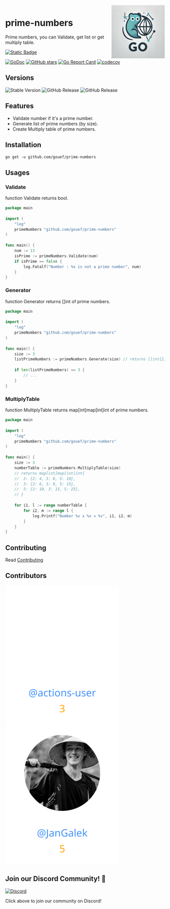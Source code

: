 <img align=right width="168" src="docs/gouef_logo.png">

# prime-numbers
Prime numbers, you can Validate, get list or get multiply table.

[![Static Badge](https://img.shields.io/badge/Github-gouef%2Fprime--numbers-blue?style=for-the-badge&logo=github&link=github.com%2Fgouef%2Fprime-numbers)](https://github.com/gouef/prime-numbers)

[![GoDoc](https://pkg.go.dev/badge/github.com/gouef/prime-numbers.svg)](https://pkg.go.dev/github.com/gouef/prime-numbers)
[![GitHub stars](https://img.shields.io/github/stars/gouef/prime-numbers?style=social)](https://github.com/gouef/prime-numbers/stargazers)
[![Go Report Card](https://goreportcard.com/badge/github.com/gouef/prime-numbers)](https://goreportcard.com/report/github.com/gouef/prime-numbers)
[![codecov](https://codecov.io/github/gouef/prime-numbers/branch/main/graph/badge.svg?token=YUG8EMH6Q8)](https://codecov.io/github/gouef/prime-numbers)

## Versions
![Stable Version](https://img.shields.io/github/v/release/gouef/prime-numbers?label=Stable&labelColor=green)
![GitHub Release](https://img.shields.io/github/v/release/gouef/prime-numbers?label=RC&include_prereleases&filter=*rc*&logoSize=diago)
![GitHub Release](https://img.shields.io/github/v/release/gouef/prime-numbers?label=Beta&include_prereleases&filter=*beta*&logoSize=diago)

## Features

- Validate number if it's a prime number.
- Generate list of prime numbers (by size).
- Create Multiply table of prime numbers.

## Installation

```shell
go get -u github.com/gouef/prime-numbers
```

## Usages

### Validate
function Validate returns bool.

```go
package main

import (
	"log"
	primeNumbers "github.com/gouef/prime-numbers"
)

func main() {
	num := 13
	isPrime := primeNumbers.Validate(num)
	if isPrime == false {
		log.Fatalf("Number : %v is not a prime number", num)
	}
}

```



### Generator
function Generator returns []int of prime numbers.

```go
package main

import (
	"log"
	primeNumbers "github.com/gouef/prime-numbers"
)

func main() {
	size := 3
	listPrimeNumbers := primeNumbers.Generate(size) // returns []int{2, 3, 5}
	
	if len(listPrimeNumbers) == 3 {
		// ...
    }
}

```



### MultiplyTable
function MultiplyTable returns map[int]map[int]int of prime numbers.

```go
package main

import (
	"log"
	primeNumbers "github.com/gouef/prime-numbers"
)

func main() {
	size := 3
	numberTable := primeNumbers.MultiplyTable(size) 
	// returns map[int]map[int]int{
	//  2: {2: 4, 3: 6, 5: 10},
	//  3: {2: 6, 3: 9, 5: 15},
	//  5: {2: 10, 3: 15, 5: 25},
    // }

	for i1, l := range numberTable {
		for i2, m := range l {
            log.Printf("Number %v x %v = %v", i1, i2, m)
		}
	}
}

```


## Contributing

Read [Contributing](CONTRIBUTING.md)

## Contributors

<div>
<span>
  <a href="https://github.com/actions-user"><img src="https://raw.githubusercontent.com/gouef/prime-numbers/refs/heads/contributors-svg/.github/contributors/actions-user.svg" alt="actions-user" /></a>
</span>
<span>
  <a href="https://github.com/JanGalek"><img src="https://raw.githubusercontent.com/gouef/prime-numbers/refs/heads/contributors-svg/.github/contributors/JanGalek.svg" alt="JanGalek" /></a>
</span>
</div>

## Join our Discord Community! 🎉

[![Discord](https://img.shields.io/discord/1334331501462163509?style=for-the-badge&logo=discord&logoColor=white&logoSize=auto&label=Community%20discord&labelColor=blue&link=https%3A%2F%2Fdiscord.gg%2FwjGqeWFnqK
)](https://discord.gg/wjGqeWFnqK)

Click above to join our community on Discord!
